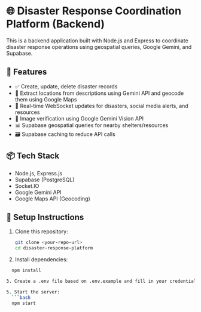 # 🌐 Disaster Response Coordination Platform (Backend)

This is a backend application built with Node.js and Express to coordinate disaster response operations using geospatial queries, Google Gemini, and Supabase.

## 🚀 Features
- ✅ Create, update, delete disaster records
- 📍 Extract locations from descriptions using Gemini API and geocode them using Google Maps
- 📡 Real-time WebSocket updates for disasters, social media alerts, and resources
- 🧠 Image verification using Google Gemini Vision API
- 📊 Supabase geospatial queries for nearby shelters/resources
- 🗃️ Supabase caching to reduce API calls

## 📦 Tech Stack
- Node.js, Express.js
- Supabase (PostgreSQL)
- Socket.IO
- Google Gemini API
- Google Maps API (Geocoding)

## 🔧 Setup Instructions

1. Clone this repository:
   ```bash
   git clone <your-repo-url>
   cd disaster-response-platform
   
2. Install dependencies:
 ```bash
   npm install

3. Create a .env file based on .env.example and fill in your credentials

5. Start the server:
   ```bash
   npm start



